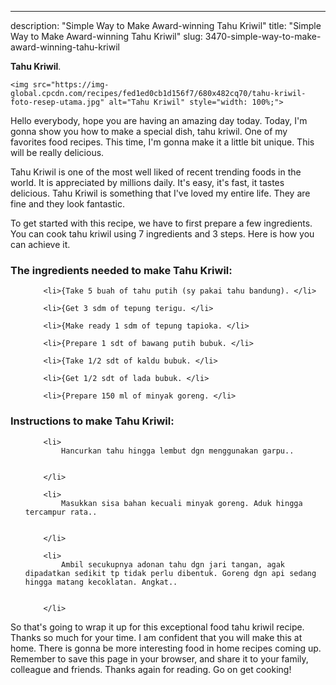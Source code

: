 ---
description: "Simple Way to Make Award-winning Tahu Kriwil"
title: "Simple Way to Make Award-winning Tahu Kriwil"
slug: 3470-simple-way-to-make-award-winning-tahu-kriwil

<p>
	<strong>Tahu Kriwil</strong>. 
	
</p>
<p>
	
	<img src="https://img-global.cpcdn.com/recipes/fed1ed0cb1d156f7/680x482cq70/tahu-kriwil-foto-resep-utama.jpg" alt="Tahu Kriwil" style="width: 100%;">
	
	
</p>
<p>
	Hello everybody, hope you are having an amazing day today. Today, I'm gonna show you how to make a special dish, tahu kriwil. One of my favorites food recipes. This time, I'm gonna make it a little bit unique. This will be really delicious.
</p>
	
<p>
	
</p>
<p>
	Tahu Kriwil is one of the most well liked of recent trending foods in the world. It is appreciated by millions daily. It's easy, it's fast, it tastes delicious. Tahu Kriwil is something that I've loved my entire life. They are fine and they look fantastic.
</p>

<p>
To get started with this recipe, we have to first prepare a few ingredients. You can cook tahu kriwil using 7 ingredients and 3 steps. Here is how you can achieve it.
</p>

<h3>The ingredients needed to make Tahu Kriwil:</h3>

<ol>
	
		<li>{Take 5 buah of tahu putih (sy pakai tahu bandung). </li>
	
		<li>{Get 3 sdm of tepung terigu. </li>
	
		<li>{Make ready 1 sdm of tepung tapioka. </li>
	
		<li>{Prepare 1 sdt of bawang putih bubuk. </li>
	
		<li>{Take 1/2 sdt of kaldu bubuk. </li>
	
		<li>{Get 1/2 sdt of lada bubuk. </li>
	
		<li>{Prepare 150 ml of minyak goreng. </li>
	
</ol>
<p>
	
</p>

<h3>Instructions to make Tahu Kriwil:</h3>

<ol>
	
		<li>
			Hancurkan tahu hingga lembut dgn menggunakan garpu..
			
			
		</li>
	
		<li>
			Masukkan sisa bahan kecuali minyak goreng. Aduk hingga tercampur rata..
			
			
		</li>
	
		<li>
			Ambil secukupnya adonan tahu dgn jari tangan, agak dipadatkan sedikit tp tidak perlu dibentuk. Goreng dgn api sedang hingga matang kecoklatan. Angkat..
			
			
		</li>
	
</ol>

<p>
	
</p>

<p>
	So that's going to wrap it up for this exceptional food tahu kriwil recipe. Thanks so much for your time. I am confident that you will make this at home. There is gonna be more interesting food in home recipes coming up. Remember to save this page in your browser, and share it to your family, colleague and friends. Thanks again for reading. Go on get cooking!
</p>
